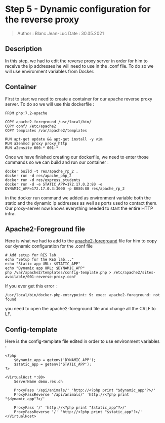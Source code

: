 # Step 5 - Dynamic configuration for the reverse proxy

> Author : Blanc Jean-Luc
> Date : 30.05.2021

## Description

In this step, we had to edit the reverse proxy server in order for him to receive the ip addresses he will need to use in the .conf file. To do so we will use environment variables from Docker.

## Container

First to start we need to create a container for our apache reverse proxy server.
To do so we will use this dockerfile : 

```
FROM php:7.2-apache

COPY apache2-foreground /usr/local/bin/
COPY conf/ /etc/apache2
COPY templates /var/apache2/templates

RUN apt-get update && apt-get install -y vim
RUN a2enmod proxy proxy_http
RUN a2ensite 000-* 001-*
```

Once we have finished creating our dockerfile, we need to enter those commands so we can build and run our container : 

```
docker build -t res/apache_rp_2 .
docker run -d res/apache_php_2
docker run -d res/express_students
docker run -d -e STATIC_APP=172.17.0.2:80 -e DYNAMIC_APP=172.17.0.3:3000 -p 8080:80 res/apache_rp_2
```

in the docker run command we added as environment variable both the static and the dynamic ip addresses as well as ports used to contact them. Our proxy-server now knows everything needed to start the entire HTTP infra.

## Apache2-Foreground file

Here is what we had to add to the [apache2-foreground](https://github.com/docker-library/php/blob/master/apache2-foreground) file for him to copy our dynamic configuration for the .conf file

```
# Add setup for RES lab
echo "Setup for the RES lab..."
echo "Static app URL: $STATIC_APP"
echo "Dynamic app URL: $DYNAMIC_APP"
php /var/apache2/templates/config-template.php > /etc/apache2/sites-available/001-reverse-proxy.conf
```

If you ever get this error : 

```
/usr/local/bin/docker-php-entrypoint: 9: exec: apache2-foreground: not found
```

you need to open the apache2-foreground file and change all the CRLF to LF.

## Config-template

Here is the config-template file edited in order to use environment variables : 



```
<?php
	$dynamic_app = getenv('DYNAMIC_APP');
	$static_app = getenv('STATIC_APP');
?>

<VirtualHost *:80>
	ServerName demo.res.ch
	
	ProxyPass '/api/animals/' 'http://<?php print "$dynamic_app"?>/'
	ProxyPassReverse '/api/animals/' 'http://<?php print "$dynamic_app"?>/'
	
	ProxyPass '/' 'http://<?php print "$static_app"?>/'
	ProxyPassReverse '/' 'http://<?php print "$static_app"?>/'
</VirtualHost>
```



